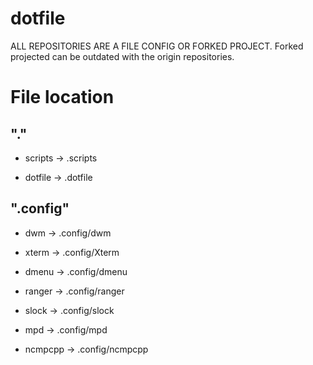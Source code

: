 # dotfile
ALL REPOSITORIES ARE A FILE CONFIG OR FORKED PROJECT. Forked projected can be outdated with the origin repositories.

# File location

## "."

- scripts -> .scripts

- dotfile -> .dotfile

## ".config"

- dwm -> .config/dwm

- xterm -> .config/Xterm

- dmenu -> .config/dmenu

- ranger -> .config/ranger

- slock -> .config/slock

- mpd -> .config/mpd

- ncmpcpp -> .config/ncmpcpp
